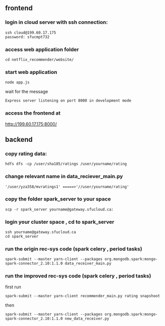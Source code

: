 ## frontend
### login in cloud server with ssh connection:
```
ssh cloud@199.60.17.175
password: sfucmpt732
```
### access web application folder
```
cd netflix_recommender/website/
```
### start web application
```
node app.js
```
wait for the message
```
Express server listening on port 8000 in development mode
```

### access the frontend at
http://199.60.17.175:8000/

## backend
### copy rating data:
```
hdfs dfs -cp /user/sha185/ratings /user/yourname/rating
```

### change relevant name in data_reciever_main.py
```
'/user/yza358/mvratings1' =====>'//user/yourname/rating'
```

### copy the folder spark_server to your space
```
scp -r spark_server yourname@gateway.sfucloud.ca:
```

### login your cluster space , cd to spark_server
```
ssh yourname@gateway.sfucloud.ca
cd spark_server 
```

### run the origin rec-sys code (spark celery , period tasks)
```
spark-submit --master yarn-client --packages org.mongodb.spark:mongo-spark-connector_2.10:1.1.0 data_receiver_main.py
```

### run the improved rec-sys code (spark celery , period tasks)
first run
```
spark-submit --master yarn-client recommender_main.py rating snapshoot
```
then
```
spark-submit --master yarn-client --packages org.mongodb.spark:mongo-spark-connector_2.10:1.1.0 new_data_receiver.py
```